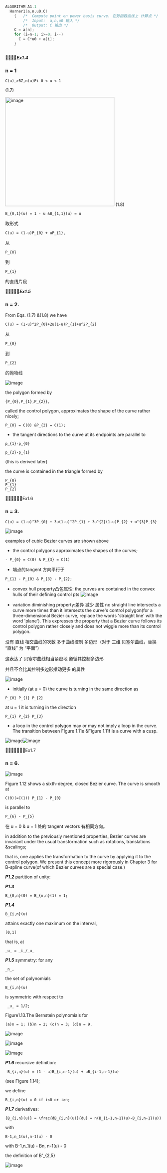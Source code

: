 ``` C++
ALGORITHM A1.1
  Horner1(a,n,u0,C)
    {   /*  Compute point on power basis curve. 在势函数曲线上 计算点 */
        /*  Input:  a,n,u0 输入 */
        /*  Output: C 输出 */
    C = a[n];
    for (i=n-1; i>=0; i--)
      C = C*u0 + a[i];
    }
```

```

```

🚩🚩🚩🚩***Ex1.4***

### n = 1

```
C(u)_>BZ,n(u)Pi 0 < u < 1 
```
(1.7)

<img width="350" alt="image" src="https://github.com/ChenxingWang93/ComputationalGeometry/assets/31954987/8d842894-eaa9-45cd-8c8e-b167692646c3">
(1.8)

```
B_{0,1}(u) = 1 - u &B_{1,1}(u) = u
```
取形式 
```
C(u) = (1-u)P_{0} + uP_{1}, 
```
从 
```
P_{0} 
```
到 
```
P_{1}
```
的直线片段

🚩🚩🚩🚩🚩***Ex1.5***

### n = 2.  

From Eqs. (1.7) &(1.8) we have

```
C(u) = (1-u)^2P_{0}+2u(1-u)P_{1}+u^2P_{2}
```

从
```
P_{0} 
```
到 
```
P_{2} 
```
的抛物线

![image](https://github.com/ChenxingWang93/ComputationalGeometry/assets/31954987/8889d711-43b6-4b87-8d9f-5162746de74e)

the polygon formed by
```
{P_{0},P_{1},P_{2}}, 
```
called the control polygon, approximates the shape of the curve rather nicely;

```
P_{0} = C(0) &P_{2} = C(1);
```

- the tangent directions to the curve at its endpoints are parallel to
```
p_{1}-p_{0}
```

```
p_{2}-p_{1}
```
(this is derived later)

the curve is contained in the triangle formed by 

```
P_{0}
P_{1}
P_{2}
```

🚩🚩🚩🚩🚩🚩Ex1.6

### n = 3.

```
C(u) = (1-u)^3P_{0} + 3u(1-u)^2P_{1} + 3u^{2}(1-u)P_{2} + u^{3}P_{3}
```
![image](https://github.com/ChenxingWang93/ComputationalGeometry/assets/31954987/f6fa2a72-212c-4152-be1e-cc9db4fda4cb)

examples of cubic Bezier curves are shown above
- the control polygons approximates the shapes of the curves;
```
- P_{0} = C(0) & P_{3} = C(1)
```
- 端点的tangent 方向平行于
```
P_{1} - P_{0} & P_{3} - P_{2};
```

- convex hull property凸包属性: the curves are  contained in the convex hulls of their defining control pts
![image](https://github.com/ChenxingWang93/ComputationalGeometry/assets/31954987/18247197-7f24-4d44-8a42-bdd7c2624722)

- variation diminishing property:差异 减少 属性 no straight line intersects a curve more times than it intersects the curve's control polygon(for a three-dimensional Bezier curve, replace the words 'straight line' with the word 'plane'). This expresses the property that a Bezier curve follows its control polygon rather closely and does not wiggle more than its control polygon.

没有 直线 相交曲线的次数 多于曲线控制 多边形（对于 三维 贝塞尔曲线，替换 “直线” 为 “平面”）

这表达了 贝塞尔曲线相当紧密地 遵循其控制多边形

并且不会比其控制多边形摆动更多 的属性

![image](https://github.com/ChenxingWang93/ComputationalGeometry/assets/31954987/cb66646a-a564-477f-a24e-7232020429d3)

- initially (at u = 0) the curve is turning in the same direction as
 
```
P_{0} P_{1} P_{2} 
```
at u = 1 it is turning in the direction 

```
P_{1} P_{2} P_{3} 
```
- a loop in the control polygon may or may not imply a loop in the curve. The transition between Figure 1.11e &Figure 1.11f is a curve with a cusp.

![image](https://github.com/ChenxingWang93/ComputationalGeometry/assets/31954987/de0f7a6e-05ea-4941-85f7-9d5fd157379c)![image](https://github.com/ChenxingWang93/ComputationalGeometry/assets/31954987/de21600a-5db9-454f-a33e-5f2d5dfab61d)

🚩🚩🚩🚩🚩🚩🚩Ex1.7

### n = 6.

![image](https://github.com/ChenxingWang93/ComputationalGeometry/assets/31954987/fc774b45-46d8-4595-b1c6-1d88ff9abe69)

Figure 1.12 shows a sixth-degree, closed Bezier curve. The curve is smooth at 

```
C(0)(=C(1)) P_{1} - P_{0} 
```

is parallel to 

```
P_{6} - P_{5}
```

在 u = 0 & u = 1 处的 tangent vectors 有相同方向。

in addition to the previously mentioned properties, Bezier curves are invariant under the usual transformation such as rotations, translations &scalings;

that is, one applies the transformation to the curve by applying it to the control polygon. We present this concept more rigorously in Chapter 3 for B-spline curve(of which Bezier curves are a special case.)

***P1.2***  partition of unity:

***P1.3*** 
```
B_{0,n}(0) = B_{n,n}(1) = 1;
```

***P1.4***
```
B_{i,n}(u)
```
attains exactly one maximum on the interval,
```
[0,1]
```
that is, at
```
_u_ = _i_/_u_
```
***P1.5***
symmetry: for any 
```
_n_,   
```
the set of polynomials
```
B_{i,n}(u)
```
is symmetric with respect to
```
 _u_ = 1/2;
```
Figure1.13.The Bernstein polynomials for 
```
(a)n = 1; (b)n = 2; (c)n = 3; (d)n = 9.
```

![image](https://github.com/ChenxingWang93/ComputationalGeometry/assets/31954987/98b89ff9-fc5d-4d4d-93cd-34a798ce74c6)

![image](https://github.com/ChenxingWang93/ComputationalGeometry/assets/31954987/6fbba15b-eb4a-4c9a-a11e-76ee3526030f)

![image](https://github.com/ChenxingWang93/ComputationalGeometry/assets/31954987/497b1119-d719-4d3a-aa52-c3646af5f87f)

***P1.6*** recursive definition:
```
 B_{i,n}(u) = (1 - u)B_{i,n-1}(u) + uB_{i-1,n-1}(u)
```
(see Figure 1.14);

we define 
```
B_{i,n}(u) = 0 if i<0 or i>n;
```
***P1.7*** derivatives:
```
{B_{i,n}(u)} = \frac{dB_{i,n}(u)}{du} = n(B_{i-1,n-1}(u)-B_{i,n-1}(u))
```

with

```
B-1,n_1(u),n-1(u) - 0
```

with B-1,n_1(u) - Bn, n-1(u) - 0

the definition of B'_{2,5}

![image](https://github.com/ChenxingWang93/ComputationalGeometry/assets/31954987/be9c29ba-9ac6-4630-aab8-8f8a5cae9574)
